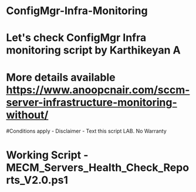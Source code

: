 # ConfigMgr-Infra-Monitoring
# Let's check ConfigMgr Infra monitoring script by Karthikeyan A 
# More details available https://www.anoopcnair.com/sccm-server-infrastructure-monitoring-without/
#Conditions apply - Disclaimer - Text this script LAB. No Warranty
# Working Script - MECM_Servers_Health_Check_Reports_V2.0.ps1
